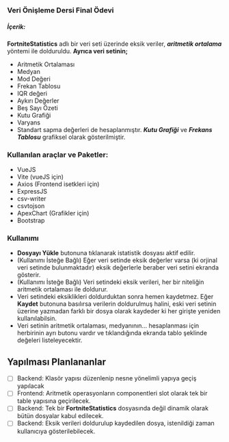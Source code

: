 ### Veri Önişleme Dersi Final Ödevi

##### İçerik:

**FortniteStatistics** adlı bir veri seti üzerinde eksik veriler, **_aritmetik ortalama_** yöntemi ile dolduruldu.
**Ayrıca veri setinin;**

- Aritmetik Ortalaması
- Medyan
- Mod Değeri
- Frekan Tablosu
- IQR değeri
- Aykırı Değerler
- Beş Sayı Özeti
- Kutu Grafiği
- Varyans
- Standart sapma
  değerleri de hesaplanmıştır.
  **_Kutu Grafiği_** ve **_Frekans Tablosu_** grafiksel olarak gösterilmiştir.

### Kullanılan araçlar ve Paketler:

- VueJS
- Vite (vueJS için)
- Axios (Frontend isetkleri için)
- ExpressJS
- csv-writer
- csvtojson
- ApexChart (Grafikler için)
- Bootstrap

### Kullanımı

- **Dosyayı Yükle** butonuna tıklanarak istatistik dosyası aktif edilir.
- (Kullanımı İsteğe Bağlı) Eğer veri setinde eksik değerler varsa (ki orjinal veri setinde bulunmaktadır) eksik değerlerle beraber veri setini ekranda gösterir.
- (Kullanımı İsteğe Bağlı) Veri setindeki eksik verileri, her bir niteliğin aritmetik ortalaması ile doldurur.
- Veri setindeki eksiklikleri doldurduktan sonra hemen kaydetmez. Eğer **Kaydet** butonuna basılırsa verilerin doldurulmuş halini, eski veri setinin üzerine yazmadan farklı bir dosya olarak kaydeder ki her girişte yeniden kullanılabilsin.
- Veri setinin aritmetik ortalaması, medyanının... hesaplanması için herbirinin ayrı butonu vardır ve tıklandığında ekranda tablo şeklinde değeleri listeleyecektir.

## Yapılması Planlananlar

- [ ] Backend: Klasör yapısı düzenlenip nesne yönelimli yapıya geçiş yapılacak
- [ ] Frontend: Aritmetik operasyonların componentleri slot olarak tek bir table yapısına geçirilecek.
- [ ] Backend: Tek bir **FortniteStatistics** dosyasında değil dinamik olarak bütün dosyalar kabul edilecek.
- [ ] Backend: Eksik verileri doldurulup kaydedilen dosya, istenildiği zaman kullanıcıya gösterilebilecek.
